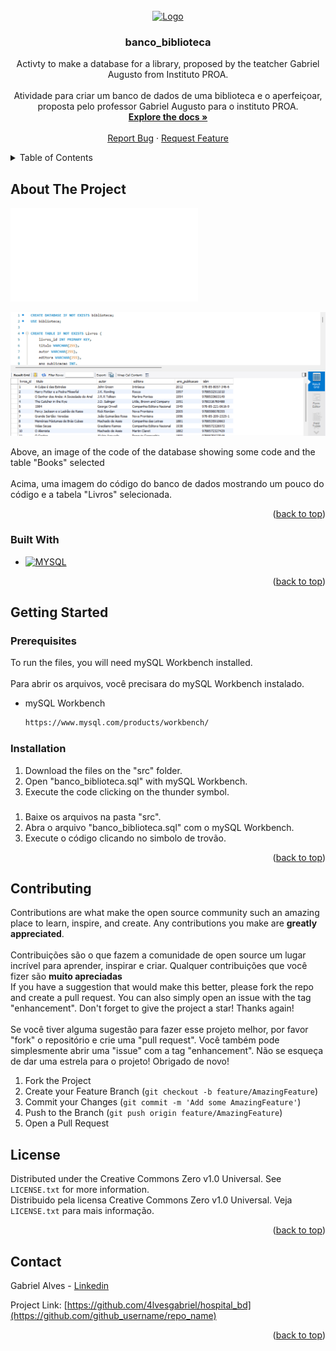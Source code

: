 <!-- PROJECT LOGO -->
<br />
<div align="center">
  <a href="https://github.com/4lvesgabriel/banco_biblioteca">
    <img src="https://cdn.jsdelivr.net/gh/devicons/devicon/icons/mysql/mysql-original.svg" alt="Logo" width="80" height="80">
  </a>

<h3 align="center">banco_biblioteca</h3>

  <p align="center">
    Activty to make a database for a library, proposed by the teatcher Gabriel Augusto from Instituto PROA.
    <br />
    <br />
    Atividade para criar um banco de dados de uma biblioteca e o aperfeiçoar, proposta pelo professor Gabriel Augusto para o instituto PROA.
    <br />
    <a href="https://github.com/4lvesgabriel/banco_biblioteca"><strong>Explore the docs »</strong></a>
    <br />
    <br />
    <a href="https://github.com/4lvesgabriel/banco_biblioteca/issues">Report Bug</a>
    ·
    <a href="https://github.com/4lvesgabriel/banco_biblioteca/issues">Request Feature</a>
  </p>
</div>

<!-- TABLE OF CONTENTS -->
<details>
  <summary>Table of Contents</summary>
  <ol>
    <li>
      <a href="#about-the-project">About The Project</a>
      <ul>
        <li><a href="#built-with">Built With</a></li>
      </ul>
    </li>
    <li>
      <a href="#getting-started">Getting Started</a>
      <ul>
        <li><a href="#prerequisites">Prerequisites</a></li>
        <li><a href="#installation">Installation</a></li>
      </ul>
    </li>
    <li><a href="#contributing">Contributing</a></li>
    <li><a href="#license">License</a></li>
    <li><a href="#contact">Contact</a></li>
  </ol>
</details>


<!-- ABOUT THE PROJECT -->
## About The Project

![Enunciado][enunciado-url]

![Project Screnshoot][project-screenshot]

Above, an image of the code of the database showing some code and the table "Books" selected
<br />
<br />
Acima, uma imagem do código do banco de dados mostrando um pouco do código e a tabela "Livros" selecionada.


<p align="right">(<a href="#top">back to top</a>)</p>



### Built With

* [![MYSQL][mySQL]][mySQL-url]

<p align="right">(<a href="#top">back to top</a>)</p>

<!-- GETTING STARTED -->
## Getting Started

### Prerequisites

To run the files, you will need mySQL Workbench installed.
<br />
<br />
Para abrir os arquivos, você precisara do mySQL Workbench instalado.
<br />
* mySQL Workbench
  ```sh
  https://www.mysql.com/products/workbench/
  ```

### Installation

1. Download the files on the "src" folder.
2. Open "banco_biblioteca.sql" with mySQL Workbench.
3. Execute the code clicking on the thunder symbol.

###

1. Baixe os arquivos na pasta "src".
2. Abra o arquivo "banco_biblioteca.sql" com o mySQL Workbench.
3. Execute o código clicando no simbolo de trovão.

<p align="right">(<a href="#top">back to top</a>)</p>

<!-- CONTRIBUTING -->
## Contributing

Contributions are what make the open source community such an amazing place to learn, inspire, and create. Any contributions you make are **greatly appreciated**.
<br />
<br />
Contribuições são o que fazem a comunidade de open source um lugar incrível para aprender, inspirar e criar. Qualquer contribuições que você fizer são **muito apreciadas**
<br />
If you have a suggestion that would make this better, please fork the repo and create a pull request. You can also simply open an issue with the tag "enhancement".
Don't forget to give the project a star! Thanks again!
<br />
<br />
Se você tiver alguma sugestão para fazer esse projeto melhor, por favor "fork" o repositório e crie uma "pull request". Você também pode simplesmente abrir uma "issue" com a tag "enhancement".
Não se esqueça de dar uma estrela para o projeto! Obrigado de novo!
<br />

1. Fork the Project
2. Create your Feature Branch (`git checkout -b feature/AmazingFeature`)
3. Commit your Changes (`git commit -m 'Add some AmazingFeature'`)
4. Push to the Branch (`git push origin feature/AmazingFeature`)
5. Open a Pull Request

<!-- LICENSE -->
## License

Distributed under the Creative Commons Zero v1.0 Universal. See `LICENSE.txt` for more information.
<br />
Distribuido pela licensa Creative Commons Zero v1.0 Universal. Veja `LICENSE.txt` para mais informação.

<p align="right">(<a href="#top">back to top</a>)</p>

<!-- CONTACT -->
## Contact

Gabriel Alves - [Linkedin](https://www.linkedin.com/in/gabriel-alves-gabriel/)

Project Link: [https://github.com/4lvesgabriel/hospital_bd](https://github.com/github_username/repo_name)

<p align="right">(<a href="#top">back to top</a>)</p>


<!-- MarkDowns -->
[project-screenshot]: static/banco_biblioteca.png
[mySQL]: https://img.shields.io/badge/MySQL-00000F?style=for-the-badge&logo=mysql&logoColor=white
[mySQL-url]: [https://www.mysql.com/](https://www.mysql.com/products/workbench/)
[enunciado-url]: Enunciado.txt

